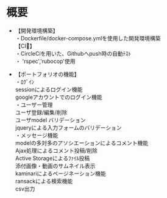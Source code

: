 # 概要

* 【開発環境構築】  
  ・Dockerfile/docker-compose.ymlを使用した開発環境構築  
  【CI】  
  ・CircleCiを用いた、Githubへpush時の自動ﾃｽﾄ  
  ・ 'rspec','rubocop'使用  

* 【ポートフォリオの機能】  
  ・ﾛｸﾞｲﾝ  
    sessionによるログイン機能  
    googleアカウントでのログイン機能  
  ・ユーザー管理  
      ユーザ登録/編集/削除  
      ユーザmodel バリデーション  
      jqueryによる入力フォームのバリデーション  
  ・メッセージ機能  
      modelの多対多のアソシエーションによるコメント機能  
      Ajax処理によるコメント投稿/削除  
      Active Storageによるﾌｧｲﾙ投稿  
      添付画像・動画のサムネイル表示  
      kaminariによるページネーション機能  
      ransackによる検索機能  
      csv出力  